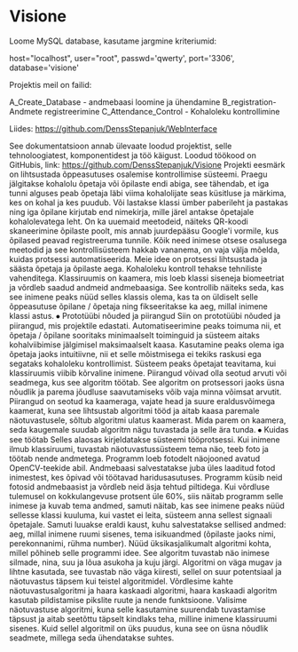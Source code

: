 # Visione



Loome MySQL database, kasutame jargmine kriteriumid:

host="localhost", 
user="root", 
passwd='qwerty', 
port='3306', 
database='visione'


Projektis meil on failid:

A_Create_Database - andmebaasi loomine ja ühendamine 
B_registration- Andmete registreerimine 
C_Attendance_Control - Kohaloleku kontrollimine




Liides:
https://github.com/DenssStepanjuk/WebInterface


See dokumentatsioon annab ülevaate loodud projektist, selle tehnoloogiatest, komponentidest ja töö käigust. Loodud töökood on GitHubis, link: https://github.com/DenssStepanjuk/Visione 
Projekti eesmärk on lihtsustada õppeasutuses osalemise kontrollimise süsteemi. Praegu jälgitakse kohalolu õpetaja või õpilaste endi abiga, see tähendab, et iga tunni alguses peab õpetaja läbi viima kohalolijate seas küsitluse ja märkima, kes on kohal ja kes puudub. Või lastakse klassi ümber paberileht ja pastakas ning iga õpilane kirjutab end nimekirja, mille järel antakse õpetajale kohalolevatega leht. On ka uuemaid meetodeid, näiteks QR-koodi skaneerimine õpilaste poolt, mis annab juurdepääsu Google'i vormile, kus õpilased peavad registreeruma tunnile. Kõik need inimese otsese osalusega meetodid ja see kontrollisüsteem hakkab vananema, on vaja välja mõelda, kuidas protsessi automatiseerida. 
Meie idee on protsessi lihtsustada ja säästa õpetaja ja õpilaste aega. Kohaloleku kontroll tehakse tehniliste vahenditega. Klassiruumis on kaamera, mis loeb klassi siseneja biomeetriat ja võrdleb saadud andmeid andmebaasiga. See kontrollib näiteks seda, kas see inimene peaks nüüd selles klassis olema, kas ta on üldiselt selle õppeasutuse õpilane / õpetaja ning fikseeritakse ka aeg, millal inimene klassi astus.
⦁	Prototüübi nõuded ja piirangud
Siin on prototüübi nõuded ja piirangud, mis projektile edastati.
Automatiseerimine peaks toimuma nii, et õpetaja / õpilane sooritaks minimaalselt toiminguid ja süsteem aitaks kohalviibimise jälgimisel maksimaalselt kaasa. Kasutamine peaks olema iga õpetaja jaoks intuitiivne, nii et selle mõistmisega ei tekiks raskusi ega segataks kohaloleku kontrollimist. Süsteem peaks õpetajat teavitama, kui klassiruumis viibib kõrvaline inimene.
Piirangud võivad olla seotud arvuti või seadmega, kus see algoritm töötab. See algoritm on protsessori jaoks üsna nõudlik ja parema jõudluse saavutamiseks võib vaja minna võimsat arvutit. Piirangud on seotud ka kaameraga, vajate head ja suure eraldusvõimega kaamerat, kuna see lihtsustab algoritmi tööd ja aitab kaasa paremale näotuvastusele, sõltub algoritmi ulatus kaamerast. Mida parem on kaamera, seda kaugemale suudab algoritm nägu tuvastada ja selle ära tunda.
⦁	Kuidas see töötab
Selles alaosas kirjeldatakse süsteemi tööprotsessi.
Kui inimene ilmub klassiruumi, tuvastab näotuvastussüsteem tema näo, teeb foto ja töötab nende andmetega. Programm loeb fotodelt näojooned avatud OpenCV-teekide abil. Andmebaasi salvestatakse juba üles laaditud fotod inimestest, kes õpivad või töötavad haridusasutuses. Programm küsib neid fotosid andmebaasist ja võrdleb neid äsja tehtud piltidega. Kui võrdluse tulemusel on kokkulangevuse protsent üle 60%, siis näitab programm selle inimese ja kuvab tema andmed, samuti näitab, kas see inimene peaks nüüd sellesse klassi kuuluma, kui vastet ei leita, süsteem anna sellest signaali õpetajale. Samuti luuakse eraldi kaust, kuhu salvestatakse sellised andmed: aeg, millal inimene ruumi sisenes, tema isikuandmed (õpilaste jaoks nimi, perekonnanimi, rühma number).
Nüüd üksikasjalikumalt algoritmi kohta, millel põhineb selle programmi idee.
See algoritm tuvastab näo inimese silmade, nina, suu ja lõua asukoha ja kuju järgi. Algoritmi on väga mugav ja lihtne kasutada, see tuvastab näo väga kiiresti, sellel on suur potentsiaal ja näotuvastus täpsem kui teistel algoritmidel. Võrdlesime kahte näotuvastusalgoritmi ja haara kaskaadi algoritmi, haara kaskaadi algoritm kasutab pildistamise pikslite ruute ja nende funktsioone. Valisime näotuvastuse algoritmi, kuna selle kasutamine suurendab tuvastamise täpsust ja aitab seetõttu täpselt kindlaks teha, milline inimene klassiruumi sisenes. Kuid sellel algoritmil on üks puudus, kuna see on üsna nõudlik seadmete, millega seda ühendatakse suhtes.




